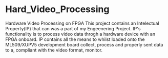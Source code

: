 # Hard_Video_Processing
Hardware Video Processing on FPGA
This project contains an Intelectual Property(IP) that can was a part of my Engeenering Project.
IP's functionality is to process video data throgh a hardware device with an FPGA onboard.
IP contains all the means to whilst loaded onto the ML509/XUPV5 development board collect, process and 
properly sent data to a, compliant with the video format, monitor.
